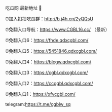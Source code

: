 吃瓜网 最新地址 👋 

⏰加入扣扣吃瓜群：http://b.j4h.cn/2yQQsU

⏰免翻入口导航：https://www.CGBL16.cc/  （最新）

⏰免翻入口6：https://fhde.qdxcgbl.com/

⏰免翻入口5：https://5451846.qdxcgbl.com/

⏰免翻入口4：https://blcgw.qdxcgbl.com/

⏰免翻入口3：https://cgbl.qdxcgbl.com/

⏰免翻入口2：https://ccggbl.qdxcgbl.com/

⏰免翻入口1：https://xfvcgbl.com/

telegram:https://t.me/cgblw_sq


